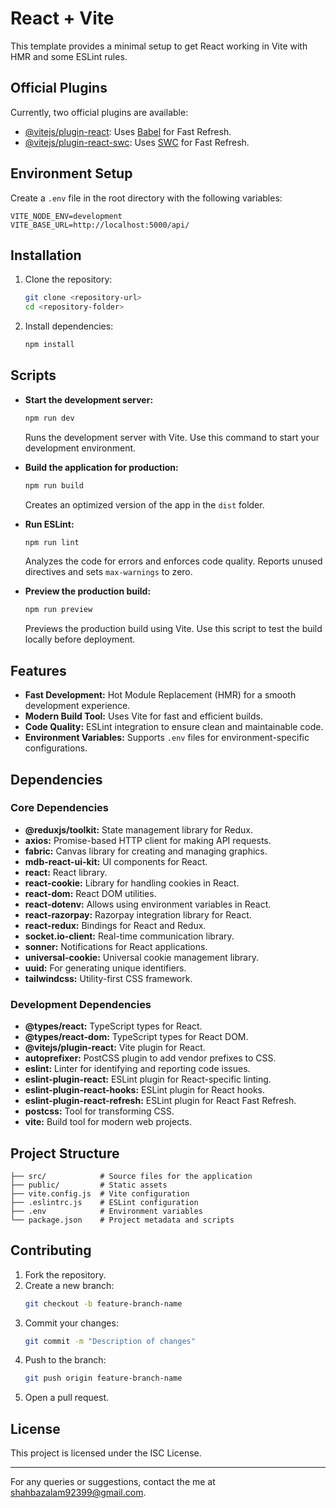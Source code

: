 # React + Vite

This template provides a minimal setup to get React working in Vite with HMR and some ESLint rules.

## Official Plugins

Currently, two official plugins are available:

- [@vitejs/plugin-react](https://github.com/vitejs/vite-plugin-react/blob/main/packages/plugin-react/README.md): Uses [Babel](https://babeljs.io/) for Fast Refresh.
- [@vitejs/plugin-react-swc](https://github.com/vitejs/vite-plugin-react-swc): Uses [SWC](https://swc.rs/) for Fast Refresh.

## Environment Setup

Create a `.env` file in the root directory with the following variables:

```env
VITE_NODE_ENV=development
VITE_BASE_URL=http://localhost:5000/api/
```

## Installation

1. Clone the repository:
   ```bash
   git clone <repository-url>
   cd <repository-folder>
   ```

2. Install dependencies:
   ```bash
   npm install
   ```

## Scripts

- **Start the development server:**
  ```bash
  npm run dev
  ```
  Runs the development server with Vite. Use this command to start your development environment.

- **Build the application for production:**
  ```bash
  npm run build
  ```
  Creates an optimized version of the app in the `dist` folder.

- **Run ESLint:**
  ```bash
  npm run lint
  ```
  Analyzes the code for errors and enforces code quality. Reports unused directives and sets `max-warnings` to zero.

- **Preview the production build:**
  ```bash
  npm run preview
  ```
  Previews the production build using Vite. Use this script to test the build locally before deployment.

## Features

- **Fast Development:** Hot Module Replacement (HMR) for a smooth development experience.
- **Modern Build Tool:** Uses Vite for fast and efficient builds.
- **Code Quality:** ESLint integration to ensure clean and maintainable code.
- **Environment Variables:** Supports `.env` files for environment-specific configurations.

## Dependencies

### Core Dependencies

- **@reduxjs/toolkit:** State management library for Redux.
- **axios:** Promise-based HTTP client for making API requests.
- **fabric:** Canvas library for creating and managing graphics.
- **mdb-react-ui-kit:** UI components for React.
- **react:** React library.
- **react-cookie:** Library for handling cookies in React.
- **react-dom:** React DOM utilities.
- **react-dotenv:** Allows using environment variables in React.
- **react-razorpay:** Razorpay integration library for React.
- **react-redux:** Bindings for React and Redux.
- **socket.io-client:** Real-time communication library.
- **sonner:** Notifications for React applications.
- **universal-cookie:** Universal cookie management library.
- **uuid:** For generating unique identifiers.
- **tailwindcss:** Utility-first CSS framework.

### Development Dependencies

- **@types/react:** TypeScript types for React.
- **@types/react-dom:** TypeScript types for React DOM.
- **@vitejs/plugin-react:** Vite plugin for React.
- **autoprefixer:** PostCSS plugin to add vendor prefixes to CSS.
- **eslint:** Linter for identifying and reporting code issues.
- **eslint-plugin-react:** ESLint plugin for React-specific linting.
- **eslint-plugin-react-hooks:** ESLint plugin for React hooks.
- **eslint-plugin-react-refresh:** ESLint plugin for React Fast Refresh.
- **postcss:** Tool for transforming CSS.
- **vite:** Build tool for modern web projects.

## Project Structure

```
├── src/            # Source files for the application
├── public/         # Static assets
├── vite.config.js  # Vite configuration
├── .eslintrc.js    # ESLint configuration
├── .env            # Environment variables
└── package.json    # Project metadata and scripts
```

## Contributing

1. Fork the repository.
2. Create a new branch:
   ```bash
   git checkout -b feature-branch-name
   ```
3. Commit your changes:
   ```bash
   git commit -m "Description of changes"
   ```
4. Push to the branch:
   ```bash
   git push origin feature-branch-name
   ```
5. Open a pull request.

## License

This project is licensed under the ISC License.

---

For any queries or suggestions, contact the me at shahbazalam92399@gmail.com.

